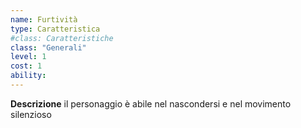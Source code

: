```yaml
---
name: Furtività
type: Caratteristica
#class: Caratteristiche
class: "Generali"
level: 1
cost: 1
ability:
---
```


**Descrizione**
il personaggio è abile nel nascondersi e nel movimento silenzioso